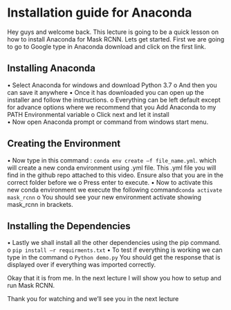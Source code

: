 # Installation guide for Anaconda
Hey guys and welcome back. This lecture is going to be a quick lesson on how to install Anaconda for Mask RCNN. Lets get started. 
First we are going to go to Google type in Anaconda download and click on the first link.
## Installing Anaconda 

•	Select Anaconda for windows and download Python 3.7
o	And then you can save it  anywhere
•	Once it has downloaded you can open up the installer and follow the instructions.
o	Everything can be left default except for advance options where we recommend that you Add Anaconda to my PATH Environmental variable 
o	Click next and let it install		
•	Now open Anaconda prompt or command from windows start menu.
## Creating the Environment 

•	Now type in this command :
 ```conda env create –f file_name.yml```.
which will create a new conda environment using .yml file.  This .yml file you will find in the github repo attached to this video. Ensure also that you are in the correct folder before we 
o	Press enter to execute.
•	Now to activate this new conda environment we execute the following command```conda activate mask_rcnn```
o	You should see your new environment activate showing mask_rcnn in brackets.
 
## Installing the Dependencies

•	Lastly we shall install all the other dependencies using the pip command.
o	 ```pip install –r requirments.txt```
•	To test if everything is working we can type in the command
o	```Python demo.py```
You should get the response that is displayed over if everything was imported correctly. 


Okay that it is from me. In the next lecture I will show you how to setup and run Mask RCNN. 

Thank you for watching and we’ll see you in the next lecture
